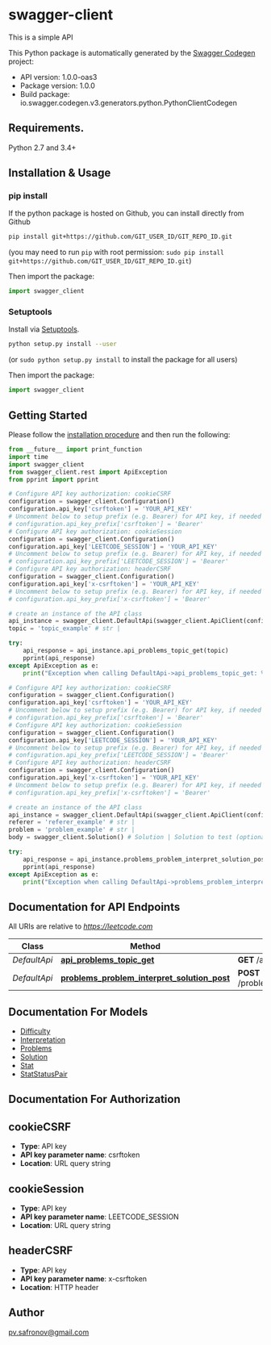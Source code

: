 # swagger-client
This is a simple API

This Python package is automatically generated by the [Swagger Codegen](https://github.com/swagger-api/swagger-codegen) project:

- API version: 1.0.0-oas3
- Package version: 1.0.0
- Build package: io.swagger.codegen.v3.generators.python.PythonClientCodegen

## Requirements.

Python 2.7 and 3.4+

## Installation & Usage
### pip install

If the python package is hosted on Github, you can install directly from Github

```sh
pip install git+https://github.com/GIT_USER_ID/GIT_REPO_ID.git
```
(you may need to run `pip` with root permission: `sudo pip install git+https://github.com/GIT_USER_ID/GIT_REPO_ID.git`)

Then import the package:
```python
import swagger_client 
```

### Setuptools

Install via [Setuptools](http://pypi.python.org/pypi/setuptools).

```sh
python setup.py install --user
```
(or `sudo python setup.py install` to install the package for all users)

Then import the package:
```python
import swagger_client
```

## Getting Started

Please follow the [installation procedure](#installation--usage) and then run the following:

```python
from __future__ import print_function
import time
import swagger_client
from swagger_client.rest import ApiException
from pprint import pprint

# Configure API key authorization: cookieCSRF
configuration = swagger_client.Configuration()
configuration.api_key['csrftoken'] = 'YOUR_API_KEY'
# Uncomment below to setup prefix (e.g. Bearer) for API key, if needed
# configuration.api_key_prefix['csrftoken'] = 'Bearer'
# Configure API key authorization: cookieSession
configuration = swagger_client.Configuration()
configuration.api_key['LEETCODE_SESSION'] = 'YOUR_API_KEY'
# Uncomment below to setup prefix (e.g. Bearer) for API key, if needed
# configuration.api_key_prefix['LEETCODE_SESSION'] = 'Bearer'
# Configure API key authorization: headerCSRF
configuration = swagger_client.Configuration()
configuration.api_key['x-csrftoken'] = 'YOUR_API_KEY'
# Uncomment below to setup prefix (e.g. Bearer) for API key, if needed
# configuration.api_key_prefix['x-csrftoken'] = 'Bearer'

# create an instance of the API class
api_instance = swagger_client.DefaultApi(swagger_client.ApiClient(configuration))
topic = 'topic_example' # str | 

try:
    api_response = api_instance.api_problems_topic_get(topic)
    pprint(api_response)
except ApiException as e:
    print("Exception when calling DefaultApi->api_problems_topic_get: %s\n" % e)

# Configure API key authorization: cookieCSRF
configuration = swagger_client.Configuration()
configuration.api_key['csrftoken'] = 'YOUR_API_KEY'
# Uncomment below to setup prefix (e.g. Bearer) for API key, if needed
# configuration.api_key_prefix['csrftoken'] = 'Bearer'
# Configure API key authorization: cookieSession
configuration = swagger_client.Configuration()
configuration.api_key['LEETCODE_SESSION'] = 'YOUR_API_KEY'
# Uncomment below to setup prefix (e.g. Bearer) for API key, if needed
# configuration.api_key_prefix['LEETCODE_SESSION'] = 'Bearer'
# Configure API key authorization: headerCSRF
configuration = swagger_client.Configuration()
configuration.api_key['x-csrftoken'] = 'YOUR_API_KEY'
# Uncomment below to setup prefix (e.g. Bearer) for API key, if needed
# configuration.api_key_prefix['x-csrftoken'] = 'Bearer'

# create an instance of the API class
api_instance = swagger_client.DefaultApi(swagger_client.ApiClient(configuration))
referer = 'referer_example' # str | 
problem = 'problem_example' # str | 
body = swagger_client.Solution() # Solution | Solution to test (optional)

try:
    api_response = api_instance.problems_problem_interpret_solution_post(referer, problem, body=body)
    pprint(api_response)
except ApiException as e:
    print("Exception when calling DefaultApi->problems_problem_interpret_solution_post: %s\n" % e)
```

## Documentation for API Endpoints

All URIs are relative to *https://leetcode.com*

Class | Method | HTTP request | Description
------------ | ------------- | ------------- | -------------
*DefaultApi* | [**api_problems_topic_get**](docs/DefaultApi.md#api_problems_topic_get) | **GET** /api/problems/{topic}/ | 
*DefaultApi* | [**problems_problem_interpret_solution_post**](docs/DefaultApi.md#problems_problem_interpret_solution_post) | **POST** /problems/{problem}/interpret_solution/ | 

## Documentation For Models

 - [Difficulty](docs/Difficulty.md)
 - [Interpretation](docs/Interpretation.md)
 - [Problems](docs/Problems.md)
 - [Solution](docs/Solution.md)
 - [Stat](docs/Stat.md)
 - [StatStatusPair](docs/StatStatusPair.md)

## Documentation For Authorization


## cookieCSRF

- **Type**: API key
- **API key parameter name**: csrftoken
- **Location**: URL query string

## cookieSession

- **Type**: API key
- **API key parameter name**: LEETCODE_SESSION
- **Location**: URL query string

## headerCSRF

- **Type**: API key
- **API key parameter name**: x-csrftoken
- **Location**: HTTP header


## Author

pv.safronov@gmail.com

